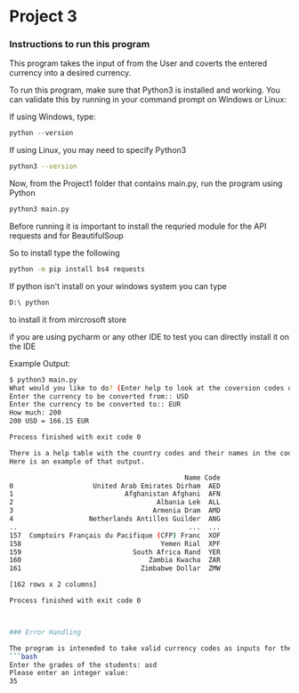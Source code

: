 # Project 3

### Instructions to run this program 

This program takes the input of from the User and coverts the entered currency into a desired currency.

To run this program, make sure that Python3 is installed and working. You can validate this by running in your command prompt on Windows or Linux:

If using Windows, type:
```powershell
python --version
```

If using Linux, you may need to specify Python3
```bash
python3 --version
```

Now, from the Project1 folder that contains main.py, run the program using Python

```bash
python3 main.py
```

Before running it is important to install the requried module for the API requests and for BeautifulSoup

So to install type the following 
```bash
python -m pip install bs4 requests 
```

If python isn't install on your windows system you can type
```bash
D:\ python
```
to install it from mircrosoft store

if you are using pycharm or any other IDE to test you can directly install it on the IDE

Example Output: 
```bash
$ python3 main.py
What would you like to do? (Enter help to look at the coversion codes or Enter convert to using the conversion scale): 
Enter the currency to be converted from:: USD
Enter the currency to be converted to:: EUR
How much: 200
200 USD = 166.15 EUR

Process finished with exit code 0

There is a help table with the country codes and their names in the code. Just type 'HELP' to see it.
Here is an example of that output.

                                            Name Code
0                    United Arab Emirates Dirham  AED
1                            Afghanistan Afghani  AFN
2                                    Albania Lek  ALL
3                                   Armenia Dram  AMD
4                   Netherlands Antilles Guilder  ANG
..                                           ...  ...
157  Comptoirs Français du Pacifique (CFP) Franc  XOF
158                                   Yemen Rial  XPF
159                            South Africa Rand  YER
160                                Zambia Kwacha  ZAR
161                              Zimbabwe Dollar  ZMW

[162 rows x 2 columns]

Process finished with exit code 0



### Error Handling

The program is inteneded to take valid currency codes as inputs for the currencies. Any attempt to type any other data type is not taken
```bash
Enter the grades of the students: asd
Please enter an integer value: 
35
```

